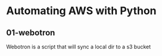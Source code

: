# Automating AWS with Python

## 01-webotron

Webotron is a script that will sync a local dir to a s3 bucket
